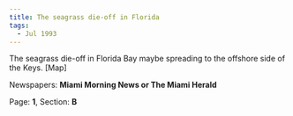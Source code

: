 ```yaml
---  
title: The seagrass die-off in Florida  
tags:  
  - Jul 1993  
---  
```

  
The seagrass die-off in Florida Bay maybe spreading to the offshore side of the Keys. [Map]  
  
Newspapers: **Miami Morning News or The Miami Herald**  
  
Page: **1**, Section: **B** 
